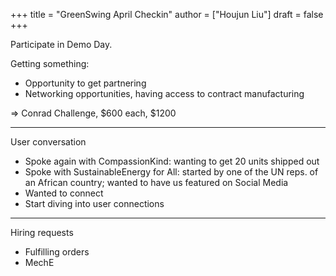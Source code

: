 +++
title = "GreenSwing April Checkin"
author = ["Houjun Liu"]
draft = false
+++

Participate in Demo Day.

Getting something:

-   Opportunity to get partnering
-   Networking opportunities, having access to contract manufacturing

=&gt; Conrad Challenge, $600 each, $1200

---

User conversation

-   Spoke again with CompassionKind: wanting to get 20 units shipped out
-   Spoke with SustainableEnergy for All: started by one of the UN reps. of an African country; wanted to have us featured on Social Media
-   Wanted to connect
-   Start diving into user connections

---

Hiring requests

-   Fulfilling orders
-   MechE